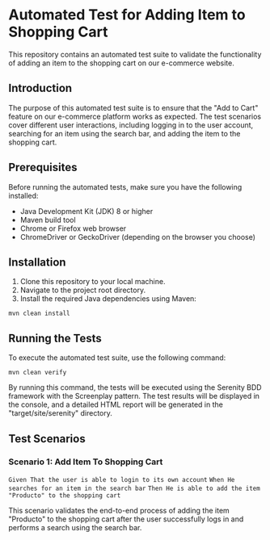 # Automated Test for Adding Item to Shopping Cart

This repository contains an automated test suite to validate the functionality of adding an item to the shopping cart on our e-commerce website.

 
## Introduction

The purpose of this automated test suite is to ensure that the "Add to Cart" feature on our e-commerce platform works as expected. The test scenarios cover different user interactions, including logging in to the user account, searching for an item using the search bar, and adding the item to the shopping cart.


## Prerequisites

Before running the automated tests, make sure you have the following installed:

 - Java Development Kit (JDK) 8 or higher
 - Maven build tool
 - Chrome or Firefox web browser
 - ChromeDriver or GeckoDriver (depending on the browser you choose)

## Installation

 1. Clone this repository to your local machine.
 2. Navigate to the project root directory.
 3. Install the required Java dependencies using Maven:

`mvn clean install`

## Running the Tests

To execute the automated test suite, use the following command:

`mvn clean verify` 

By running this command, the tests will be executed using the Serenity BDD framework with the Screenplay pattern. The test results will be displayed in the console, and a detailed HTML report will be generated in the "target/site/serenity" directory.

## Test Scenarios

### Scenario 1: Add Item To Shopping Cart

`Given That the user is able to login to its own account`
`When He searches for an item in the search bar`
`Then He is able to add the item "Producto" to the shopping cart` 

This scenario validates the end-to-end process of adding the item "Producto" to the shopping cart after the user successfully logs in and performs a search using the search bar.